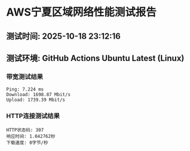 # AWS宁夏区域网络性能测试报告
## 测试时间: 2025-10-18 23:12:16
## 测试环境: GitHub Actions Ubuntu Latest (Linux)

### 带宽测试结果
```
Ping: 7.224 ms
Download: 1698.87 Mbit/s
Upload: 1739.39 Mbit/s
```

### HTTP连接测试结果
```
HTTP状态码: 307
响应时间: 1.042762秒
下载速度: 0字节/秒
```

